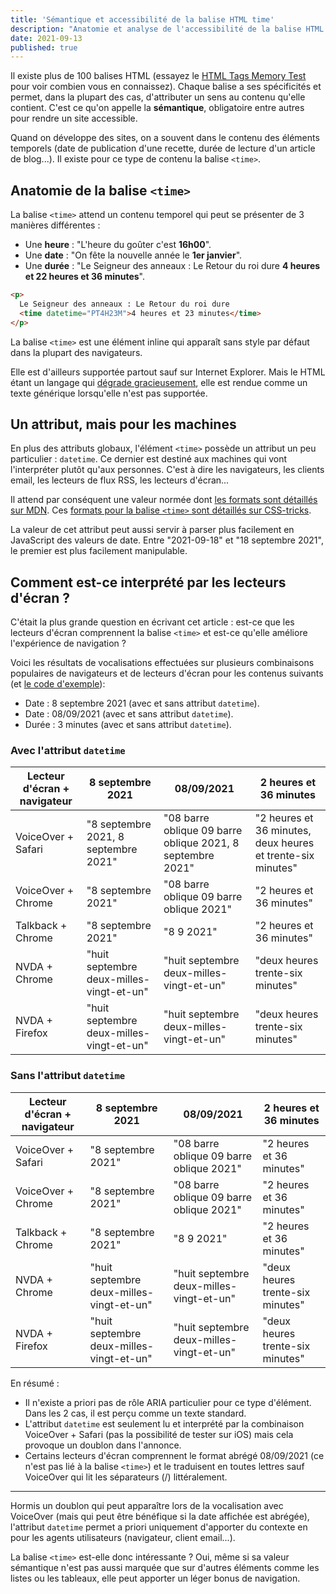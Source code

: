 ```yaml
---
title: 'Sémantique et accessibilité de la balise HTML time'
description: "Anatomie et analyse de l'accessibilité de la balise HTML time avec les différents lecteurs d'écran."
date: 2021-09-13
published: true
---
```


Il existe plus de 100 balises HTML (essayez le [HTML Tags Memory Test](https://codepen.io/plfstr/full/zYqQeRw) pour voir combien vous en connaissez). Chaque balise a ses spécificités et permet, dans la plupart des cas, d'attributer un sens au contenu qu'elle contient. C'est ce qu'on appelle la **sémantique**, obligatoire entre autres pour rendre un site accessible.

Quand on développe des sites, on a souvent dans le contenu des éléments temporels (date de publication d'une recette, durée de lecture d'un article de blog...). Il existe pour ce type de contenu la balise `<time>`.

## Anatomie de la balise `<time>`

La balise `<time>` attend un contenu temporel qui peut se présenter de 3 manières différentes :

- Une **heure** : "L'heure du goûter c'est **16h00**".
- Une **date** : "On fête la nouvelle année le **1er janvier**".
- Une **durée** : "Le Seigneur des anneaux : Le Retour du roi dure **4 heures et 22 heures et 36 minutes**".

```html
<p>
  Le Seigneur des anneaux : Le Retour du roi dure
  <time datetime="PT4H23M">4 heures et 23 minutes</time>
</p>
```

La balise `<time>` est une élément inline qui apparaît sans style par défaut dans la plupart des navigateurs.

Elle est d'ailleurs supportée partout sauf sur Internet Explorer. Mais le HTML étant un langage qui [dégrade gracieusement](https://developer.mozilla.org/fr/docs/Glossary/Graceful_degradation), elle est rendue comme un texte générique lorsqu'elle n'est pas supportée.

## Un attribut, mais pour les machines

En plus des attributs globaux, l'élément `<time>` possède un attribut un peu particulier : `datetime`. Ce dernier est destiné aux machines qui vont l'interpréter plutôt qu'aux personnes. C'est à dire les navigateurs, les clients email, les lecteurs de flux RSS, les lecteurs d'écran...

Il attend par conséquent une valeur normée dont [les formats sont détaillés sur MDN](https://developer.mozilla.org/en-US/docs/Web/HTML/Element/time#valid_datetime_values). Ces [formats pour la balise `<time>` sont détaillés sur CSS-tricks](https://css-tricks.com/time-element/).

La valeur de cet attribut peut aussi servir à parser plus facilement en JavaScript des valeurs de date. Entre "2021-09-18" et "18 septembre 2021", le premier est plus facilement manipulable.

## Comment est-ce interprété par les lecteurs d'écran ?

C'était la plus grande question en écrivant cet article : est-ce que les lecteurs d'écran comprennent la balise `<time>` et est-ce qu'elle améliore l'expérience de navigation ?

Voici les résultats de vocalisations effectuées sur plusieurs combinaisons populaires de navigateurs et de lecteurs d'écran pour les contenus suivants (et [le code d'exemple](https://code.slash-tmp.dev/accessibilite-balise-time/)):

- Date : 8 septembre 2021 (avec et sans attribut `datetime`).
- Date : 08/09/2021 (avec et sans attribut `datetime`).
- Durée : 3 minutes (avec et sans attribut `datetime`).

### Avec l'attribut `datetime`

<div class="table-wrapper">

| Lecteur d'écran + navigateur | 8 septembre 2021                         | 08/09/2021                                                 | 2 heures et 36 minutes                                      |
| ---------------------------- | ---------------------------------------- | ---------------------------------------------------------- | ----------------------------------------------------------- |
| VoiceOver + Safari           | "8 septembre 2021, 8 septembre 2021"     | "08 barre oblique 09 barre oblique 2021, 8 septembre 2021" | "2 heures et 36 minutes, deux heures et trente-six minutes" |
| VoiceOver + Chrome           | "8 septembre 2021"                       | "08 barre oblique 09 barre oblique 2021"                   | "2 heures et 36 minutes"                                    |
| Talkback + Chrome            | "8 septembre 2021"                       | "8 9 2021"                                                 | "2 heures et 36 minutes"                                    |
| NVDA + Chrome                | "huit septembre deux-milles-vingt-et-un" | "huit septembre deux-milles-vingt-et-un"                   | "deux heures trente-six minutes"                            |
| NVDA + Firefox               | "huit septembre deux-milles-vingt-et-un" | "huit septembre deux-milles-vingt-et-un"                   | "deux heures trente-six minutes"                            |

</div>

### Sans l'attribut `datetime`

<div class="table-wrapper">

| Lecteur d'écran + navigateur | 8 septembre 2021                         | 08/09/2021                               | 2 heures et 36 minutes           |
| ---------------------------- | ---------------------------------------- | ---------------------------------------- | -------------------------------- |
| VoiceOver + Safari           | "8 septembre 2021"                       | "08 barre oblique 09 barre oblique 2021" | "2 heures et 36 minutes"         |
| VoiceOver + Chrome           | "8 septembre 2021"                       | "08 barre oblique 09 barre oblique 2021" | "2 heures et 36 minutes"         |
| Talkback + Chrome            | "8 septembre 2021"                       | "8 9 2021"                               | "2 heures et 36 minutes"         |
| NVDA + Chrome                | "huit septembre deux-milles-vingt-et-un" | "huit septembre deux-milles-vingt-et-un" | "deux heures trente-six minutes" |
| NVDA + Firefox               | "huit septembre deux-milles-vingt-et-un" | "huit septembre deux-milles-vingt-et-un" | "deux heures trente-six minutes" |

</div>

En résumé :

- Il n'existe a priori pas de rôle ARIA particulier pour ce type d'élément. Dans les 2 cas, il est perçu comme un texte standard.
- L'attribut `datetime` est seulement lu et interprété par la combinaison VoiceOver + Safari (pas la possibilité de tester sur iOS) mais cela provoque un doublon dans l'annonce.
- Certains lecteurs d'écran comprennent le format abrégé 08/09/2021 (ce n'est pas lié à la balise `<time>`) et le traduisent en toutes lettres sauf VoiceOver qui lit les séparateurs (/) littéralement.

---

Hormis un doublon qui peut apparaître lors de la vocalisation avec VoiceOver (mais qui peut être bénéfique si la date affichée est abrégée), l'attribut `datetime` permet a priori uniquement d'apporter du contexte en pour les agents utilisateurs (navigateur, client email...).

La balise `<time>` est-elle donc intéressante ? Oui, même si sa valeur sémantique n'est pas aussi marquée que sur d'autres éléments comme les listes ou les tableaux, elle peut apporter un léger bonus de navigation.
